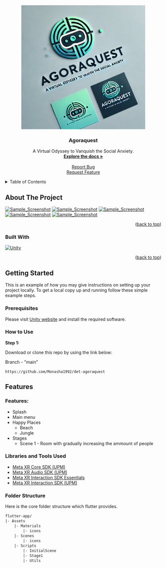 
<a name="readme-top"></a>

<!-- PROJECT LOGO -->
<br />
<div align="center">
  <a href="https://github.com/Monasha1992/det-agoraquest">
    <img src="images/logo.webp" alt="Logo" width="400">
  </a>

<h3 align="center">Agoraquest</h3>

  <p align="center">
    A Virtual Odyssey to Vanquish the Social Anxiety.​
    <br />
    <a href="https://github.com/Monasha1992/det-agoraquest"><strong>Explore the docs »</strong></a>
    <br />
    <br />
<!--     <a href="https://github.com/Monasha1992/det-agoraquest/issues">View Demo</a> -->
<!--     <br /> -->
    <a href="https://github.com/Monasha1992/det-agoraquest/issues">Report Bug</a>
    <br />
    <a href="https://github.com/Monasha1992/det-agoraquest/issues">Request Feature</a>
  </p>
</div>

<!-- TABLE OF CONTENTS -->
<details>
  <summary>Table of Contents</summary>
  <ol>
    <li>
      <a href="#about-the-project">About The Project</a>
      <ul>
        <li><a href="#built-with">Built With</a></li>
      </ul>
    </li>
    <li>
      <a href="#getting-started">Getting Started</a>
      <ul>
        <li><a href="#prerequisites">Prerequisites</a></li>
<!--         <li><a href="#how-to-use">How to Use</a></li> -->
      </ul>
    </li>
<!--     <li><a href="#hide-generated-files">Hide Generated Files</a></li> -->
<!--     <li>
      <a href="#features">Features</a>
      <ul>
        <li><a href="#completed-features">Completed Features</a></li>
        <li><a href="#in-progress-features">In-Progress Features</a></li>
        <li><a href="#up-coming-features">Up-Coming Features</a></li>
      </ul>
    </li> -->
    <li><a href="#libraries-and-tools-used">Libraries and Tools Used</a></li>
    <li><a href="#folder-structure">Folder Structure</a></li>
  </ol>
</details>



<!-- ABOUT THE PROJECT -->

## About The Project
[![Sample_Screenshot][product-screenshot-2]](https://github.com/Monasha1992/det-agoraquest)
[![Sample_Screenshot][product-screenshot-3]](https://github.com/Monasha1992/det-agoraquest)
[![Sample_Screenshot][product-screenshot-4]](https://github.com/Monasha1992/det-agoraquest)
[![Sample_Screenshot][product-screenshot-5]](https://github.com/Monasha1992/det-agoraquest)
[![Sample_Screenshot][product-screenshot-6]](https://github.com/Monasha1992/det-agoraquest)

<p align="right">(<a href="#readme-top">back to top</a>)</p>

### Built With

[![Unity][Unity]][Unity-url]

<p align="right">(<a href="#readme-top">back to top</a>)</p>



<!-- GETTING STARTED -->

## Getting Started

This is an example of how you may give instructions on setting up your project locally.
To get a local copy up and running follow these simple example steps.

### Prerequisites

Please visit [Unity website](https://unity.com/download) and install the
required software.

### How to Use

**Step 1:**

Download or clone this repo by using the link below:

Branch - "main"

```
https://github.com/Monasha1992/det-agoraquest
```

## Features
### Features:

* Splash
* Main menu
* Happy Places
  * Beach
  * Jungle
* Stages
  * Scene 1 - Room with gradually increasing the ammount of people

### Libraries and Tools Used 

* [Meta XR Core SDK (UPM)](https://developers.meta.com/horizon/downloads/package/meta-xr-core-sdk/)
* [Meta XR Audio SDK (UPM)](https://developers.meta.com/horizon/downloads/package/meta-xr-audio-sdk/)
* [Meta XR Interaction SDK Essentials](https://assetstore.unity.com/packages/tools/integration/meta-xr-interaction-sdk-essentials-264559)
* [Meta XR Interaction SDK (UPM)](https://developers.meta.com/horizon/downloads/package/meta-xr-interaction-sdk-ovr-integration/)

### Folder Structure

Here is the core folder structure which flutter provides.

```
flutter-app/
|- Assets
    |- Materials
        |- icons
    |- Scenes
        |- icons
    |- Scripts
        |- InitialScene
        |- Stage1
        |- Utils
```

<!-- MARKDOWN LINKS & IMAGES -->
<!-- https://www.markdownguide.org/basic-syntax/#reference-style-links -->

[product-logo]: images/logo.webp

[product-screenshot-2]: public/images/screenshot_2.png
[product-screenshot-3]: public/images/screenshot_3.png
[product-screenshot-4]: public/images/screenshot_4.png
[product-screenshot-5]: public/images/screenshot_5.png
[product-screenshot-6]: public/images/screenshot_6.png

[Unity]: https://img.shields.io/badge/unity%20-%23000000.svg?&style=for-the-badge&logo=unity&logoColor=white

[Unity-url]: https://unity.com/
